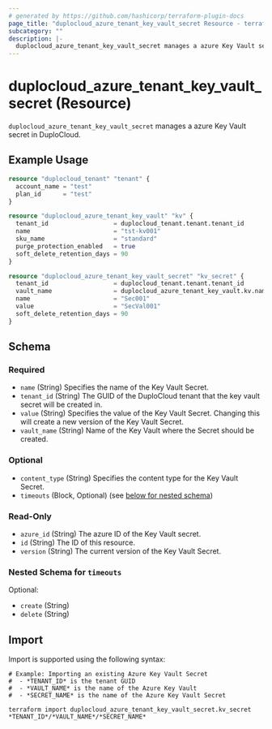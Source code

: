 ```yaml
---
# generated by https://github.com/hashicorp/terraform-plugin-docs
page_title: "duplocloud_azure_tenant_key_vault_secret Resource - terraform-provider-duplocloud"
subcategory: ""
description: |-
  duplocloud_azure_tenant_key_vault_secret manages a azure Key Vault secret in DuploCloud.
---
```


# duplocloud_azure_tenant_key_vault_secret (Resource)

`duplocloud_azure_tenant_key_vault_secret` manages a azure Key Vault secret in DuploCloud.

## Example Usage

```terraform
resource "duplocloud_tenant" "tenant" {
  account_name = "test"
  plan_id      = "test"
}

resource "duplocloud_azure_tenant_key_vault" "kv" {
  tenant_id                  = duplocloud_tenant.tenant.tenant_id
  name                       = "tst-kv001"
  sku_name                   = "standard"
  purge_protection_enabled   = true
  soft_delete_retention_days = 90
}

resource "duplocloud_azure_tenant_key_vault_secret" "kv_secret" {
  tenant_id                  = duplocloud_tenant.tenant.tenant_id
  vault_name                 = duplocloud_azure_tenant_key_vault.kv.name
  name                       = "Sec001"
  value                      = "SecVal001"
  soft_delete_retention_days = 90
}
```

<!-- schema generated by tfplugindocs -->
## Schema

### Required

- `name` (String) Specifies the name of the Key Vault Secret.
- `tenant_id` (String) The GUID of the DuploCloud tenant that the key vault secret will be created in.
- `value` (String) Specifies the value of the Key Vault Secret. Changing this will create a new version of the Key Vault Secret.
- `vault_name` (String) Name of the Key Vault where the Secret should be created.

### Optional

- `content_type` (String) Specifies the content type for the Key Vault Secret.
- `timeouts` (Block, Optional) (see [below for nested schema](#nestedblock--timeouts))

### Read-Only

- `azure_id` (String) The azure ID of the Key Vault secret.
- `id` (String) The ID of this resource.
- `version` (String) The current version of the Key Vault Secret.

<a id="nestedblock--timeouts"></a>
### Nested Schema for `timeouts`

Optional:

- `create` (String)
- `delete` (String)

## Import

Import is supported using the following syntax:

```shell
# Example: Importing an existing Azure Key Vault Secret
#  - *TENANT_ID* is the tenant GUID
#  - *VAULT_NAME* is the name of the Azure Key Vault
#  - *SECRET_NAME* is the name of the Azure Key Vault Secret

terraform import duplocloud_azure_tenant_key_vault_secret.kv_secret *TENANT_ID*/*VAULT_NAME*/*SECRET_NAME*
```
